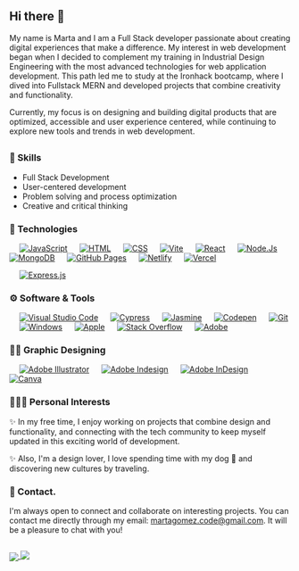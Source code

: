 ## Hi there 👋

My name is Marta and I am a Full Stack developer passionate about creating digital experiences that make a difference. My interest in web development began when I decided to complement my training in Industrial Design Engineering with the most advanced technologies for web application development. This path led me to study at the Ironhack bootcamp, where I dived into Fullstack MERN and developed projects that combine creativity and functionality.

Currently, my focus is on designing and building digital products that are optimized, accessible and user experience centered, while continuing to explore new tools and trends in web development.

##


### 🧠 Skills
- Full Stack Development
- User-centered development
- Problem solving and process optimization
- Creative and critical thinking


### 🚀 Technologies 
<p align="left"> 
 &emsp;
  <a href="https://developer.mozilla.org/en-US/docs/Web/JavaScript" target="_blank"> <img alt="JavaScript" src="https://img.shields.io/badge/JavaScript-%23F7DF1E.svg?logo=javascript&logoColor=black"></a>
 &emsp; 
  <a href="https://www.w3.org/html/" target="_blank"> <img alt="HTML" src="https://img.shields.io/badge/HTML5-%23E34F26.svg?logo=html5&logoColor=white"></a>   
  &emsp;
  <a href="https://www.w3schools.com/css/" target="_blank"><img alt="CSS" src="https://img.shields.io/badge/CSS-%231572B6.svg?logo=css3&logoColor=white"></a>
 &emsp;
  <a href="https://vitejs.dev/" target="_blank"> <img alt="Vite" src="https://img.shields.io/badge/Vite-B73BFE.svg?style=flat&logo=vite&logoColor=FFD62E"/></a>
 &emsp;
  <a href="https://react.com"><img alt="React" src="https://img.shields.io/badge/React-20232A?logo=react&logoColor=61DAFB"></a>
  &emsp;
  <a href="https://nodejs.org"><img alt="Node.Js" src="https://img.shields.io/badge/Node.js-43853D?logo=node.js&logoColor=white"></a>
 &emsp;
  <a href="https://www.mysql.com/"><img alt="MongoDB" src="https://img.shields.io/badge/-MongoDB-13aa52?style=flat&logo=mongodb&logoColor=white"></a>
  &emsp;
  <a href="https://www.github.com"><img alt="GitHub Pages" src="https://img.shields.io/badge/GitHub Pages-%23327FC7.svg?style=flat&llogo=github&logoColor=white"></a>
                                     &emsp;
  <a href="#"><img alt="Netlify" src="https://img.shields.io/badge/Netlify-1F3293.svg?logo=netlify&logoColor=white"></a>
  &emsp;
  <a href="#"><img alt="Vercel" src="https://img.shields.io/badge/Vercel-000000.svg?logo=vercel&logoColor=white"></a>
 
&emsp;
  <a href="https://expressjs.com"><img alt="Express.js" src="https://img.shields.io/badge/Express.js-43853D?logo=express&logoColor=white&color=%230E1117"></a>
</p>


### ⚙️ Software & Tools
<p>
  &emsp;
  <a href="#"><img alt="Visual Studio Code" src="https://img.shields.io/badge/Visual Studio Code-0078d7.svg?logo=vs-code&logoColor=white"></a>
&emsp;
  <a href="#"><img alt="Cypress" src="https://img.shields.io/badge/Cypress-0F7E57.svg?logo=cypress&logoColor=white"></a>
  &emsp;
  <a href="#"><img alt="Jasmine" src="https://img.shields.io/badge/Jasmine-8A4182.svg?logo=jasmine&logoColor=white"></a>
  &emsp;
  <a href="#"><img alt="Codepen" src="https://img.shields.io/badge/Codepen-000000.svg?logo=codepen&logoColor=white"></a>
  &emsp;
  <a href="#"><img alt="Git" src="https://img.shields.io/badge/Git-%23F05033.svg?logo=git&logoColor=white"></a>
  &emsp;
  <a href="#"><img alt="Windows" src="https://img.shields.io/badge/Windows-0078d7?logo=windows&logoColor=white"></a>
  &emsp;
  <a href="#"><img alt="Apple" src="https://img.shields.io/badge/Apple-ffffff?logo=windows&logoColor=2d2d2d"></a>
 &emsp;
  <a href="#"><img alt="Stack Overflow" src="https://img.shields.io/badge/Stack Overflow-FE7A16?logo=stack-overflow&logoColor=white"></a>
  &emsp;
  <a href="#"><img alt="Adobe" src="https://img.shields.io/badge/Adobe-%23FF0000.svg?logo=adobe&logoColor=white"></a>
</p>


### ✍🏼 Graphic Designing

<p align="left">
  &emsp;
   <a href="https://www.adobe.com/in/products/illustrator.html" target="_blank"> <img alt="Adobe Illustrator" src="https://img.shields.io/badge/Adobe Illustrator-%23FF9A00.svg?style=flat&logo=adobeillustrator&logoColor=white"/></a> 
  &emsp;
  <a href="https://www.adobe.com/in/products/photoshop.html" target="_blank"> <img alt="Adobe Indesign" src="https://img.shields.io/badge/Adobe Photoshop-%2300f.svg?style=flat&logo=adobephotoshop&logoColor=white"/></a> 
  &emsp;
  <a href="https://www.adobe.com/in/products/indesign.html" target="_blank"> <img alt="Adobe InDesign" src="https://img.shields.io/badge/Adobe InDesign-%23430098.svg?style=flat&logo=adobepremierepro&logoColor=white"/></a>
  &emsp;
  <a href="#"><img alt="Canva" src="https://img.shields.io/badge/Canva-%2300C4CC.svg?style=flat&logo=Canva&logoColor=white"/></a>
 </p>


### 👩🏻‍💻 Personal Interests

✨ In my free time, I enjoy working on projects that combine design and functionality, and connecting with the tech community to keep myself updated in this exciting world of development.

✨ Also, I'm a design lover, I love spending time with my dog 🐾 and discovering new cultures by traveling.


### 📩 Contact.
I'm always open to connect and collaborate on interesting projects. You can contact me directly through my email: martagomez.code@gmail.com. It will be a pleasure to chat with you!

##

<a href="https://github.com/martxgomez/github-readme-stats">
  <img align="center" src="https://github-readme-stats.vercel.app/api?username=martxgomez&show_icons=true" />
</a>
<a href="https://github.com/martxgomez/top-langs">
  <img align="top" src="https://github-readme-stats.vercel.app/api/top-langs/?username=martxgomez&layout=compact" />
</a>




<!--
**martxgomez/martxgomez** is a ✨ _special_ ✨ repository because its `README.md` (this file) appears on your GitHub profile.

Here are some ideas to get you started:

- 🔭 I’m currently working on ...
- 🌱 I’m currently learning ...
- 👯 I’m looking to collaborate on ...
- 🤔 I’m looking for help with ...
- 💬 Ask me about ...
- 📫 How to reach me: ...
- 😄 Pronouns: ...
- ⚡ Fun fact: ...
-->
